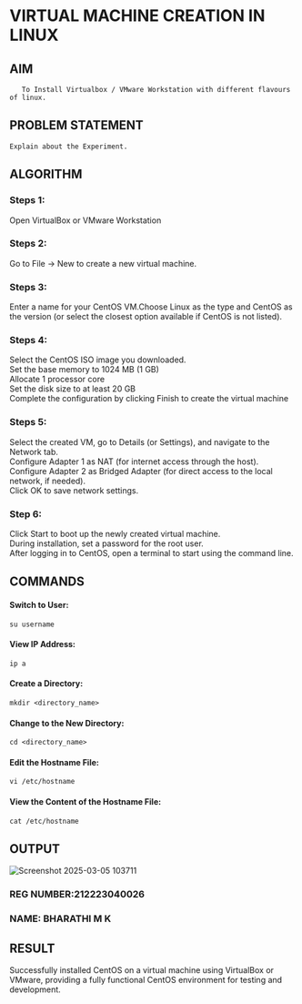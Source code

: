  # VIRTUAL MACHINE CREATION IN LINUX
  ## AIM
       To Install Virtualbox / VMware Workstation with different flavours of linux.
## PROBLEM STATEMENT
    Explain about the Experiment.

## ALGORITHM
 ### Steps 1:
  Open VirtualBox or VMware Workstation</br>
  
 ### Steps 2:
 Go to File -> New to create a new virtual machine.</br>
 
 ### Steps 3:
 Enter a name for your CentOS VM.Choose Linux as the type and CentOS as the version (or select the closest option available if CentOS is not listed).</br>

 ### Steps 4:
  Select the CentOS ISO image you downloaded.</br>
 Set the base memory to 1024 MB (1 GB)</br>
 Allocate 1 processor core </br>
 Set the disk size to at least 20 GB</br>
 Complete the configuration by clicking Finish to create the virtual machine</br>
 
 ### Steps 5:
  Select the created VM, go to Details (or Settings), and navigate to the Network tab.</br>
Configure Adapter 1 as NAT (for internet access through the host).</br>
Configure Adapter 2 as Bridged Adapter (for direct access to the local network, if needed).</br>
Click OK to save network settings.</br>

### Step 6:
Click Start to boot up the newly created virtual machine.</br>
During installation, set a password for the root user.</br>
After logging in to CentOS, open a terminal to start using the command line.</br>

## COMMANDS
#### Switch to User:
```
su username
```
#### View IP Address:
```
ip a
```
#### Create a Directory:
```
mkdir <directory_name>
```
#### Change to the New Directory:
```
cd <directory_name>
```
#### Edit the Hostname File:
```
vi /etc/hostname
```
#### View the Content of the Hostname File:
```
cat /etc/hostname
```

## OUTPUT
![Screenshot 2025-03-05 103711](https://github.com/user-attachments/assets/e3a21198-05ba-4f27-be3d-ea2170f03d42)

### REG NUMBER:212223040026
### NAME: BHARATHI M K

## RESULT
 Successfully installed CentOS on a virtual machine using VirtualBox or VMware, providing a fully functional CentOS environment for testing and development.

 

  


